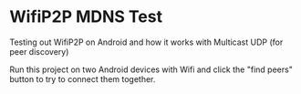 # WifiP2P MDNS Test

Testing out WifiP2P on Android and how it works with Multicast UDP (for peer discovery)

Run this project on two Android devices with Wifi and click the "find peers" button to try to connect them together.
